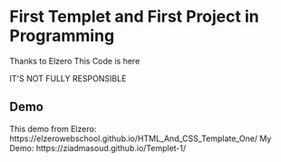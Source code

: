 <h1>First Templet and First Project in Programming </h1>
<p>Thanks to <a herf"https://elzero.org/">Elzero</a> This Code is here</p>
IT'S NOT FULLY RESPONSIBLE
<h2>Demo</h2>
This demo from Elzero:
https://elzerowebschool.github.io/HTML_And_CSS_Template_One/
My Demo:
https://ziadmasoud.github.io/Templet-1/

